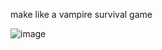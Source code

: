 make like a vampire survival game

![image](https://github.com/UTurtle/2d-adventure-survival/assets/69633808/96df4c54-b7e7-4d98-8b47-ec062729a25b)
